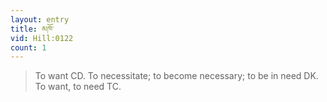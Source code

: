 ```yaml
---
layout: entry
title: མཁོ་
vid: Hill:0122
count: 1
---
```

> To want CD\. To necessitate; to become necessary; to be in need DK\. To want, to need TC\.


